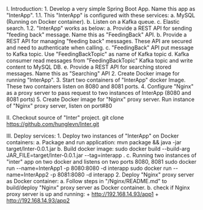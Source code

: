 
I. Introduction:
	1. Develop a very simple Spring Boot App. Name this app as "InterApp". 
		1.1. This "InterApp" is configured with these services:
			a. MySQL (Running on Docker container).
			b. Listen on a Kafka queue.
			c. Elastic search.
		1.2. "InterApp" works as below:
			a. Provide a REST API for sending "feeding back" message. Name this as "FeedingBack" API.
			b. Provide a REST API for managing "feeding back" messages. These API are secured and need to authenticate when calling.
			c. "FeedingBack" API put message to Kafka topic. Use "FeedingBackTopic" as name of Kafka topic
			d. Kafka consumer read messages from "FeedingBackTopic" Kafka topic and write content to MySQL DB.
			e. Provide a REST API for searching stored messages. Name this as "Searching" API
	2. Create Docker image for running "InterApp".
	3. Start two containers of "InterApp" docker Image. These two containers listen on 8080 and 8081 ports.
	4. Configure "Nginx" as a proxy server to pass request to two instances of InterApp (8080 and 8081 ports) 
	5. Create Docker image for "Nginx" proxy server. Run instance of "Nginx" proxy server, listen on port#80
	
II. Checkout source of "Inter" project.
	git clone https://github.com/hunglevn/Inter.git

III. Deploy services:
	1. Deploy two instances of "InterApp" on Docker containers:
		a. Package and run application:
			mvn package && java -jar target/Inter-0.0.1.jar
		b. Build docker image:
			sudo docker build --build-arg JAR_FILE=target/Inter-0.0.1.jar --tag=interapp .
		c. Running two instances of "inter" app on two docker and listens on two ports 8080, 8081
			sudo docker run --name=InterApp1 -p 8080:8080 -d interapp
			sudo docker run --name=InterApp2 -p 8081:8080 -d interapp
	2. Deploy "Nginx" proxy server as Docker container:
		a. Follow steps in "/Nginx/README.md" to build/deploy "Nginx" proxy server as Docker container.
		b. check if Nginx proxy server is up and running:
			+ http://192.168.14.93/app1
			+ http://192.168.14.93/app2
